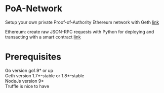 # PoA-Network
Setup your own private Proof-of-Authority Ethereum network with Geth [link](https://hackernoon.com/setup-your-own-private-proof-of-authority-ethereum-network-with-geth-9a0a3750cda8)

Ethereum: create raw JSON-RPC requests with Python for deploying and transacting with a smart contract [link](https://hackernoon.com/ethereum-create-raw-json-rpc-requests-with-python-for-deploying-and-transacting-with-a-smart-7ceafd6790d9)



# Prerequisites
Go version go1.9* or up <br>
Geth version 1.7*-stable or 1.8*-stable <br>
NodeJs version 9* <br>
Truffle is nice to have <br>
